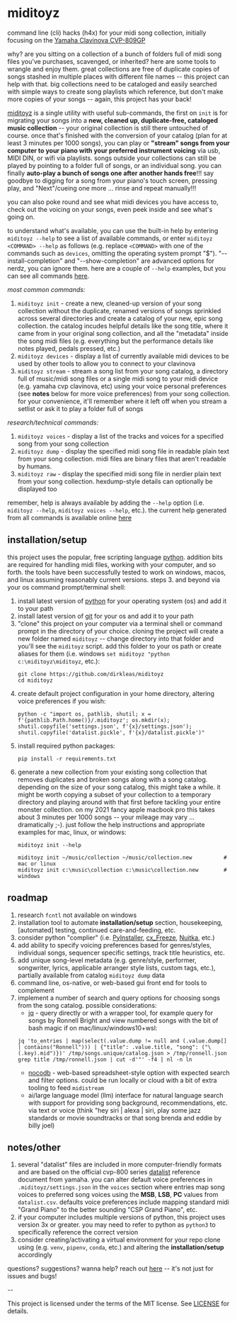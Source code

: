 # miditoyz

command line (cli) hacks (h4x) for your midi song collection, initially focusing on the [Yamaha Clavinova CVP-809GP](https://usa.yamaha.com/products/musical_instruments/pianos/clavinova/cvp-809gp/index.html)

why? are you sitting on a collection of a bunch of folders full of midi song files you've purchases, scavenged, or inherited? here are some tools to wrangle and enjoy them. great collections are free of duplicate copies of songs stashed in multiple places with different file names -- this project can help with that. big collections need to be cataloged and easily searched with simple ways to create song playlists which reference, but don't make more copies of your songs -- again, this project has your back!

[miditoyz](miditoyz) is a single utility with useful sub-commands, the first on `init` is for migrating your songs into a **new, cleaned up, duplicate-free, cataloged music collection** -- your original collection is still there untouched of course. once that's finished with the conversion of your catalog (plan for at least 3 minutes per 1000 songs), you can play or **"stream" songs from your computer to your piano with your preferred instrument voicing** via usb, MIDI DIN, or wifi via playlists. songs outside your collections can still be played by pointing to a folder full of songs, or an individual song. you can finally **auto-play a bunch of songs one after another hands free**!!! say goodbye to digging for a song from your piano's touch screen, pressing play, and "Next"/cueing one more ... rinse and repeat manually!!!

you can also poke round and see what midi devices you have access to, check out the voicing on your songs, even peek inside and see what's going on.

to understand what's available, you can use the built-in help by entering `miditoyz --help` to see a list of available commands, or enter `miditoyz <COMMAND> --help` as follows (e.g. replace `<COMMAND>` with one of the commands such as `devices`, omitting the operating system prompt "$"). "--install-completion" and "--show-completion" are advanced options for nerdz, you can ignore them. here are a couple of `--help` examples, but you can see all commands [here](help.md).

*most common commands:*
1. `miditoyz init` - create a new, cleaned-up version of your song collection without the duplicate, renamed versions of songs sprinkled across several directories and create a catalog of your new, epic song collection. the catalog incudes helpful details like the song title, where it came from in your original song collection, and all the "metadata" inside the song midi files (e.g. everything but the performance details like notes played, pedals pressed, etc.)
1. `miditoyz devices` - display a list of currently available midi devices to be used by other tools to allow you to connect to your clavinova
1. `miditoyz stream` - stream a song list from your song catalog, a directory full of music/midi song files or a single midi song to your midi device (e.g. yamaha cvp clavinova, etc) using your voice personal preferences (see **notes** below for more voice preferences) from your song collection. for your convenience, it'll remember where it left off when you stream a setlist or ask it to play a folder full of songs

*research/technical commands:*
1. `miditoyz voices` - display a list of the tracks and voices for a specified song from your song collection
1. `miditoyz dump` - display the specified midi song file in readable plain text from your song collection. midi files are binary files that aren't readable by humans. 
1. `miditoyz raw` - display the specified midi song file in nerdier plain text from your song collection. hexdump-style details can optionally be displayed too

remember, help is always available by adding the `--help` option (i.e. `miditoyz --help`, `miditoyz voices --help`, etc.). the current help generated from all commands is available online [here](help.md)

## installation/setup

this project uses the popular, free scripting language [python](https://www.python.org). addition bits are required for handling midi files, working with your computer, and so forth. the tools have been successfully tested to work on windows, macos, and linux assuming reasonably current versions. steps 3. and beyond via your os command prompt/terminal shell:

1. install latest version of [python](https://www.python.org/downloads/) for your operating system (os) and add it to your path
1. install latest version of [git](https://git-scm.com) for your os and add it to your path
1. "clone" this project on your computer via a terminal shell or command prompt in the directory of your choice. cloning the project will create a new folder named `miditoyz` -- change directory into that folder and you'll see the `miditoyz` script. add this folder to your os path or create aliases for them (i.e. windows `set miditoyz "python c:\miditoyz\miditoyz`, etc.):
    ```
    git clone https://github.com/dirkleas/miditoyz
    cd miditoyz
    ```
1. create default project configuration in your home directory, altering voice preferences if you wish:
    ```
    python -c "import os, pathlib, shutil; x = f'{pathlib.Path.home()}/.miditoyz'; os.mkdir(x); shutil.copyfile('settings.json', f'{x}/settings.json'); shutil.copyfile('datalist.pickle', f'{x}/datalist.pickle')"
    ```
1. install required python packages:
    ```
    pip install -r requirements.txt
    ```
1. generate a new collection from your existing song collection that removes duplicates and broken songs along with a song catalog. depending on the size of your song catalog, this might take a while. it might be worth copying a subset of your collection to a temporary directory and playing around with that first before tackling your entire monster collection. on my 2021 fancy apple macbook pro this takes about 3 minutes per 1000 songs -- your mileage may vary ... dramatically ;-). just follow the help instructions and appropriate examples for mac, linux, or windows:
    ```
    miditoyz init --help

    miditoyz init ~/music/collection ~/music/collection.new          # mac or linux
    miditoyz init c:\music\collection c:\music\collection.new        # windows
    ```

## roadmap

1. research `fcntl` not available on windows
1. installation tool to automate **installation/setup** section, housekeeping, [automated] testing, continued care-and-feeding, etc.
1. consider python "complier" (i.e. [PyInstaller](https://pyinstaller.org/en/stable/), [cx_Freeze](https://cx-freeze.readthedocs.io/en/stable/), [Nuitka](https://nuitka.net), etc.)
1. add ability to specify voicing preferences based for genres/styles, individual songs, sequencer specific settings, track title heuristics, etc.
1. add unique song-level metadata (e.g. genre/style, performer, songwriter, lyrics, applicable arranger style lists, custom tags, etc.), partially available from catalog `miditoyz dump` data
1. command line, os-native, or web-based gui front end for tools to complement
1. implement a number of search and query options for choosing songs from the song catalog. possible considerations:
    * [jq](https://jqlang.github.io/jq/) - query directly or with a wrapper tool, for example query for songs by Ronnell Bright and view numbered songs with the bit of bash magic if on mac/linux/windows10+wsl:
    ```
    jq 'to_entries | map(select(.value.dump != null and (.value.dump[] | contains("Ronnell"))) | {"title": .value.title, "song": ("\(.key).mid")})' /tmp/songs.unique/catalog.json > /tmp/ronnell.json
    grep title /tmp/ronnell.json | cut -d'"' -f4 | nl -n ln
    ```
    * [nocodb](https://nocodb.com) - web-based spreadsheet-style option with expected search and filter options. could be run locally or cloud with a bit of extra tooling to feed `midistream`
    * ai/large language model (llm) interface for natural language search with support for providing song background, recommendations, etc. via text or voice (think "hey siri | alexa | siri, play some jazz standards or movie soundtracks or that song brenda and eddie by billy joel)

## notes/other
1. several "datalist" files are included in more computer-friendly formats and are based on the official cvp-800 series [datalist](https://usa.yamaha.com/files/download/other_assets/7/1264707/cvp809_en_dl_c0.pdf) reference document from yamaha. you can alter default voice preferences in `.miditoyz/settings.json` in the `voices` section where entries map song voices to preferred song voices using the **MSB**, **LSB**, **PC** values from `datalist.csv`. defaults voice preferences include mapping standard midi "Grand Piano" to the better sounding "CSP Grand Piano", etc.
1. if your computer includes multiple versions of python, this project uses version 3x or greater. you may need to refer to python as `python3` to specifically reference the correct version
1. consider creating/activating a virtual environment for your repo clone using (e.g. `venv`, `pipenv`, `conda`, etc.) and altering the **installation/setup** accordingly



questions? suggestions? wanna help? reach out [here](https://github.com/dirkleas/miditoyz/issues) -- it's not just for issues and bugs!

--

This project is licensed under the terms of the MIT license. See [LICENSE](LICENSE) for details.
